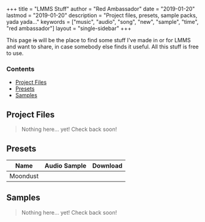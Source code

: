 +++
title = "LMMS Stuff"
author = "Red Ambassador"
date = "2019-01-20"
lastmod = "2019-01-20"
description = "Project files, presets, sample packs, yada yada..."
keywords = ["music", "audio", "song", "new", "sample", "time", "red ambassador"]
layout = "single-sidebar"
+++

This page ~~is~~ will be the place to find some stuff I've made in or for LMMS
and want to share, in case somebody else finds it useful. All this stuff is
free to use.

### Contents

- [Project Files](#project-files)
- [Presets](#presets)
- [Samples](#samples)

## Project Files

> Nothing here... yet! Check back soon!

## Presets

| Name     | Audio Sample | Download |
| -------- | ------------ | -------- |
| Moondust | [<i class="fas fa-file-audio fa-lg"></i>](https://drive.google.com/uc?export=download&id=14qiMASTf1nRSTwDseMr3dk_8N5N2NAuo) | [<i class="fas fa-file-download fa-lg"></i>](https://drive.google.com/uc?export=download&id=1U_k4H2VVZJxxyJnfHy9YREvQIHY8JgTS) |


## Samples

> Nothing here... yet! Check back soon!
